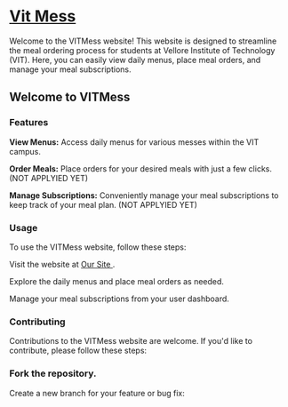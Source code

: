 # [Vit Mess](https://vitbmess.netlify.app/)
Welcome to the VITMess website! This website is designed to streamline the meal ordering process for students at Vellore Institute of Technology (VIT). Here, you can easily view daily menus, place meal orders, and manage your meal subscriptions.

## Welcome to VITMess

### Features
**View Menus:** Access daily menus for various messes within the VIT campus.

**Order Meals:** Place orders for your desired meals with just a few clicks. (NOT APPLYIED YET) 

**Manage Subscriptions:** Conveniently manage your meal subscriptions to keep track of your meal plan. (NOT APPLYIED YET) 

### Usage
To use the VITMess website, follow these steps:

Visit the website at [Our Site ](https://vitbmess.netlify.app/).

Explore the daily menus and place meal orders as needed.

Manage your meal subscriptions from your user dashboard.

### Contributing
Contributions to the VITMess website are welcome. If you'd like to contribute, please follow these steps:

### Fork the repository.

Create a new branch for your feature or bug fix:
    
